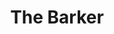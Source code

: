 ---
title: The Barker
year: 1949
opening_date: 1949-05-20
closing_date: 1949-05-27
layout: productions
image:
image_caption:
image_credit:
playbill:
category:
Theatre: Theatre Jacksonville
Venue: Little Theatre
cast:
  Chris Miller: Charles Pait
  His Girl: Dinny Irvine
  Hap: E.L. Patton, Jr.
  Doc Rice: Don Heebner
  Young Man: Donald Stauss
  Lou: Grace E. Miles
  Nifty Miller: James W. Reed
  Maw Benson: Jean Heebner
  Carrie: Mary Thornton
  Cleo: Polly Clendenning
  Colonel Gowdy: Roy Meischner
  Sailor West: C. Eugene Sayre
  A Hick: C.A. Gillis, Jr.
  T-Bone: E.J. Walston
  Dancer:
    - Margie Atlas
    - Mary Lee Lindenthaler
    - Sue Miller
  Townspeople: 
    - Barbara Bassett
    - Donald Wright
    - Edward Keisling
    - Eula Mae Snow
    - Lois LeBrun
    - Lucile Logan
    - Margaret Lafferty 
    - Natalie Clarke
crew:
  Director: Paul E. Geisenhof
  Stage Manager: Nina Branch
  Assistant Stage Manager:
    - Eula Mae Snow
    - Lucile Logan
  Set Design: Duke LeBrun
  Lighting controls: Natalie Clarke
  Construction and Staging:
    - A.P. Simpson
    - Donald Wright
    - Edward Keisling
    - Karen O'Shaughnessy
    - Vonnie Patton
  Make-up assistant:
    - Alice Ahern
    - Barbara Bassett
    - Betty Jane Mizelle
    - Elmo Lehman
    - Louise Elkins
    - Mickey Meischner
    - Mrs. Budd Porter
  Costume Assistant:
    - June Stoy
    - Karen O'Shaughnessy
    - Laurel Barton
    - Mrs. Lewis Marks
  Property Assistant: 
    - Margaret Lafferty 
    - Margie Atlas
  Show-front Poster Design: Jay Harder
  Theatre Posters: Martha Lockard
understudies:
orchestra:
  Steel Guitar:
    - Barbara Johnson
    - Mrs. Lucille Hodgson
  String Bass: Beverly Hunt
  Spanish Guitar: Bill Fields
  Accordian: Jack Long
external_links:
---